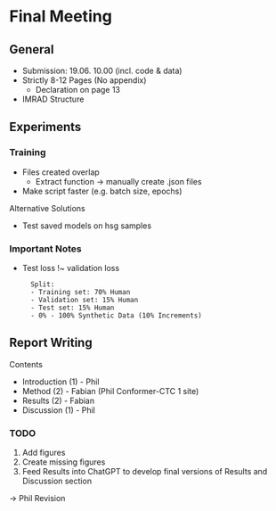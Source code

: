 # Final Meeting

## General

- Submission: 19.06. 10.00 (incl. code & data)
- Strictly 8-12 Pages (No appendix)
	- Declaration on page 13
- IMRAD Structure

## Experiments

### Training

- Files created overlap
    - Extract function -> manually create .json files
- Make script faster (e.g. batch size, epochs)

Alternative Solutions
- Test saved models on hsg samples



### Important Notes
- Test loss !~ validation loss

		Split:
		- Training set: 70% Human
		- Validation set: 15% Human
		- Test set: 15% Human
		- 0% - 100% Synthetic Data (10% Increments)

## Report Writing

Contents

- Introduction (1) - Phil
- Method (2) - Fabian (Phil Conformer-CTC 1 site)
- Results (2) - Fabian
- Discussion (1) - Phil

### TODO
1. Add figures
2. Create missing figures
3. Feed Results into ChatGPT to develop final versions of Results and Discussion section

-> Phil Revision
